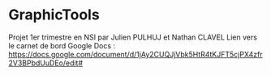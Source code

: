 # GraphicTools
Projet 1er trimestre en NSI par Julien PULHUJ et Nathan CLAVEL
Lien vers le carnet de bord Google Docs : https://docs.google.com/document/d/1jAy2CUQJjVbk5HtR4tKJFT5cjPX4zfr2V3BPbdUuDEo/edit#
